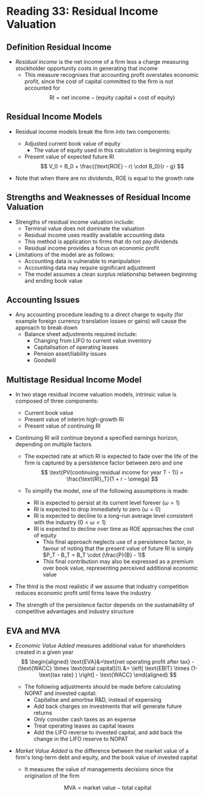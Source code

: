 # Reading 33: Residual Income Valuation

## Definition Residual Income

- *Residual income* is the net income of a firm less a charge measuring stockholder opportunity costs in generating that income
  - This measure recognises that accounting profit overstates economic profit, since the cost of capital committed to the firm is not accounted for
$$
\text{RI}=\text{net income}-(\text{equity capital} \times \text{cost of equity})
$$

## Residual Income Models

- Residual income models break the firm into two components:
  - Adjusted current book value of equity
    - The value of equity used in this calculation is beginning equity
  - Present value of expected future RI
$$
V_0 = B_0 + \frac{(\text{ROE} - r) \cdot B_0}{r - g}
$$

- Note that when there are no dividends, ROE is equal to the growth rate

## Strengths and Weaknesses of Residual Income Valuation

- Strengths of residual income valuation include:
  - Terminal value does not dominate the valuation
  - Residual income uses readily available accounting data
  - This method is application to firms that do not pay dividends
  - Residual income provides a focus on economic profit
- Limitations of the model are as follows:
  - Accounting data is vulnerable to manipulation
  - Accounting data may require significant adjustment
  - The model assumes a clean surplus relationship between beginning and ending book value

## Accounting Issues

- Any accounting procedure leading to a direct charge to equity (for example foreign currency translation losses or gains) will cause the approach to break down
  - Balance sheet adjustments required include:
    - Changing from LIFO to current value inventory
    - Capitalisation of operating leases
    - Pension asset/liability issues
    - Goodwill

## Multistage Residual Income Model

- In two stage residual income valuation models, intrinsic value is composed of three components:
  - Current book value
  - Present value of interim high-growth RI
  - Present value of continuing RI

- Continuing RI will continue beyond a specified earnings horizon, depending on multiple factors
  - The expected rate at which RI is expected to fade over the life of the firm is captured by a persistence factor between zero and one
    $$
    \text{PV(continuing residual income for year T - 1)} = \frac{\text{RI}_T}{1 + r - \omega}
    $$

  - To simplify the model, one of the following assumptions is made:
    - RI is expected to persist at its current level forever $(\omega = 1)$
    - RI is expected to drop immediately to zero $(\omega = 0)$
    - RI is expected to decline to a long-run average level consistent with the industry $(0 < \omega < 1)$
    - RI is expected to decline over time as ROE approaches the cost of equity
      - This final approach neglects use of a persistence factor, in favour of noting that the present value of future RI is simply $P_T - B_T = B_T \cdot (\frac{P}{B} - 1)$
      - This final contribution may also be expressed as a premium over book value, representing perceived additional economic value

- The third is the most realistic if we assume that industry competition reduces economic profit until firms leave the industry

- The strength of the persistence factor depends on the sustainability of competitive advantages and industry structure

##  EVA and MVA

- *Economic Value Added*  measures additional value for shareholders created in a given year
  $$
  \begin{aligned}
  \text{EVA}&=\text{net operating profit after tax} - (\text{WACC} \times \text{total capital})\\
  &= \left[ \text{EBIT} \times (1- \text{tax rate} ) \right] - \text{WACC}
  \end{aligned}
  $$

  - The following adjustments should be made before calculating NOPAT and invested capital:
    - Capitalise and amortise R&D, instead of expensing
    - Add back charges on investments that will generate future returns
    - Only consider cash taxes as an expense
    - Treat operating leases as capital leases
    - Add the LIFO reverse to invested capital, and add back the change in the LIFO reserve to NOPAT

- *Market Value Added*  is the difference between the market value of a firm's long-term debt and equity, and the book value of invested capital

  - It measures the value of managements decisions since the origination of the firm

  $$
  \text{MVA} = \text{market value} - \text{total capital}
  $$

  